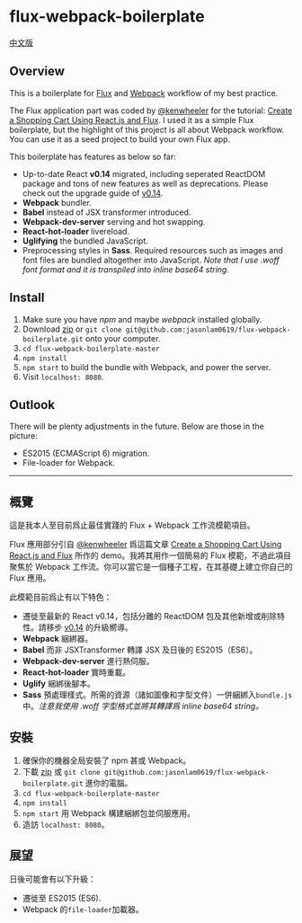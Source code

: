 flux-webpack-boilerplate
===============

[中文版](#概覽)

## Overview

This is a boilerplate for [Flux](https://facebook.github.io/flux/) and [Webpack](https://webpack.github.io/) workflow of my best practice.

The Flux application part was coded by [@kenwheeler](https://twitter.com/ken_wheeler) for the tutorial: [Create a Shopping Cart Using React.js and Flux](https://scotch.io/tutorials/creating-a-simple-shopping-cart-with-react-js-and-flux). I used it as a simple Flux boilerplate, but the highlight of this project is all about Webpack workflow. You can use it as a seed project to build your own Flux app.

This boilerplate has features as below so far:

* Up-to-date React **v0.14** migrated, including seperated ReactDOM package and tons of new features as well as deprecations. Please check out the upgrade guide of [v0.14](https://facebook.github.io/react/blog/2015/10/07/react-v0.14.html).
* **Webpack** bundler.
* **Babel** instead of JSX transformer introduced.
* **Webpack-dev-server** serving and hot swapping.
* **React-hot-loader** livereload.
* **Uglifying** the bundled JavaScript.
* Preprocessing styles in **Sass**. Required resources such as images and font files are bundled altogether into JavaScript. *Note that I use .woff font format and it is transpiled into inline base64 string.*

## Install

1. Make sure you have *npm* and maybe *webpack* installed globally.
2. Download [zip](https://github.com/jasonlam0619/flux-webpack-boilerplate/archive/master.zip) or `git clone git@github.com:jasonlam0619/flux-webpack-boilerplate.git` onto your computer.
3. `cd flux-webpack-boilerplate-master`
4. `npm install`
5. `npm start` to build the bundle with Webpack, and power the server.
6. Visit `localhost: 8080`.

## Outlook

There will be plenty adjustments in the future. Below are those in the picture:
 
* ES2015 (ECMAScript 6) migration.
* File-loader for Webpack.

***

## 概覽

這是我本人至目前爲止最佳實踐的 Flux + Webpack 工作流模範項目。

Flux 應用部分引自 [@kenwheeler](https://twitter.com/ken_wheeler) 爲這篇文章 [Create a Shopping Cart Using React.js and Flux](https://scotch.io/tutorials/creating-a-simple-shopping-cart-with-react-js-and-flux) 所作的 demo。我將其用作一個簡易的 Flux 模範，不過此項目聚焦於 Webpack 工作流。你可以當它是一個種子工程，在其基礎上建立你自己的 Flux 應用。

此模範目前爲止有以下特色：

* 遷徙至最新的 React v0.14，包括分離的 ReactDOM 包及其他新增或削除特性。請移步 [v0.14](https://facebook.github.io/react/blog/2015/10/07/react-v0.14.html) 的升級嚮導。
* **Webpack** 綑綁器。
* **Babel** 而非 JSXTransformer 轉譯 JSX 及日後的 ES2015（ES6）。
* **Webpack-dev-server** 進行熱伺服。
* **React-hot-loader** 實時重載。
* **Uglify** 綑綁後腳本。
* **Sass** 預處理樣式。所需的資源（諸如圖像和字型文件）一併綑綁入`bundle.js`中。*注意我使用 .woff 字型格式並將其轉譯爲 inline base64 string。*

## 安裝

1. 確保你的機器全局安裝了 npm 甚或 Webpack。
2. 下載 [zip](https://github.com/jasonlam0619/flux-webpack-boilerplate/archive/master.zip) 或 `git clone git@github.com:jasonlam0619/flux-webpack-boilerplate.git` 進你的電腦。
3. `cd flux-webpack-boilerplate-master`
4. `npm install`
5. `npm start` 用 Webpack 構建綑綁包並伺服應用。
6. 造訪 `localhost: 8080`。

## 展望

日後可能會有以下升級：

* 遷徙至 ES2015 (ES6).
* Webpack 的`file-loader`加載器。
